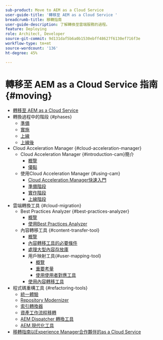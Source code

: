 ```yaml
---
sub-product: Move to AEM as a Cloud Service
user-guide-title: '轉移至 AEM as a Cloud Service '
breadcrumb-title: 移轉指南
user-guide-description: 了解轉換至雲端服務的過程。
feature: Deploying
role: Architect, Developer
source-git-commit: 9d131daf5b6a0b1530ebff48627f6130ef716f3e
workflow-type: tm+mt
source-wordcount: '136'
ht-degree: 45%

---
```



# 轉移至 AEM as a Cloud Service 指南 {#moving}

+ [轉移至 AEM as a Cloud Service ](/help/move-to-cloud-service/home.md)
+ 轉換過程中的階段 {#phases}
   + [準備](/help/move-to-cloud-service/migration-readiness.md)
   + [實施](/help/move-to-cloud-service/migration-implementation.md)
   + [上線](/help/move-to-cloud-service/migration-go-live.md)
   + [上線後](/help/move-to-cloud-service/migration-post-go-live.md)
+ Cloud Acceleration Manager {#cloud-acceleration-manager}
   + Cloud Acceleration Manager {#introduction-cam}簡介
      + [概覽](/help/move-to-cloud-service/cloud-acceleration-manager/introduction/overview-cam.md)
      + [優點](/help/move-to-cloud-service/cloud-acceleration-manager/introduction/benefits-cam.md)
   + 使用Cloud Acceleration Manager {#using-cam}
      + [Cloud Acceleration Manager快速入門](/help/move-to-cloud-service/cloud-acceleration-manager/using-cam/getting-started-cam.md)
      + [準備階段](/help/move-to-cloud-service/cloud-acceleration-manager/using-cam/cam-readiness-phase.md)
      + [實作階段](/help/move-to-cloud-service/cloud-acceleration-manager/using-cam/cam-implementation-phase.md)
      + [上線階段](/help/move-to-cloud-service/cloud-acceleration-manager/using-cam/cam-golive-phase.md)
+ 雲端轉換工具 {#cloud-migration}
   + Best Practices Analyzer {#best-practices-analyzer}
      + [概覽](/help/move-to-cloud-service/best-practices-analyzer/overview-best-practices-analyzer.md)
      + [使用Best Practices Analyzer](/help/move-to-cloud-service/best-practices-analyzer/using-best-practices-analyzer.md)
   + 內容轉移工具 {#content-transfer-tool}
      + [概覽](/help/move-to-cloud-service/content-transfer-tool/overview-content-transfer-tool.md)
      + [內容轉移工具的必要條件](/help/move-to-cloud-service/content-transfer-tool/prerequisites-content-transfer-tool.md)
      + [處理大型內容存放庫](/help/move-to-cloud-service/content-transfer-tool/handling-large-content-repositories.md)
      + 用戶映射工具{#user-mapping-tool}
         + [概覽](/help/move-to-cloud-service/content-transfer-tool/user-mapping-tool/overview-user-mapping-tool.md)
         + [重要考量](/help/move-to-cloud-service/content-transfer-tool/user-mapping-tool/considerations-user-mapping-tool.md)
         + [使用使用者對應工具](/help/move-to-cloud-service/content-transfer-tool/user-mapping-tool/using-user-mapping-tool.md)
      + [使用內容轉移工具](/help/move-to-cloud-service/content-transfer-tool/using-content-transfer-tool.md)
+ 程式碼重構工具 {#refactoring-tools}
   + [統一體驗](/help/move-to-cloud-service/unified-experience.md)
   + [Repository Modernizer](/help/move-to-cloud-service/refactoring-tools/repo-modernizer.md)
   + [索引轉換器](/help/move-to-cloud-service/refactoring-tools/index-converter.md)
   + [資產工作流程移轉](/help/move-to-cloud-service/moving-to-aem-assets/asset-workflow-migration-tool.md)
   + [AEM Dispatcher 轉換工具](/help/move-to-cloud-service/refactoring-tools/dispatcher-transformation-utility-tools.md)
   + [AEM 現代化工具](/help/move-to-cloud-service/refactoring-tools/aem-modernization-tools.md)
+ [移轉指南以Experience Manager合作夥伴的as a Cloud Service](/help/move-to-cloud-service/getting-started.md)
